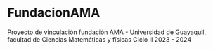 # FundacionAMA
Proyecto de vinculación fundación AMA - Universidad de Guayaquil, facultad de Ciencias Matemáticas y físicas Ciclo II 2023 - 2024
